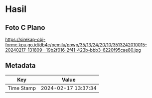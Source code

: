 # Hasil

## Foto C Plano

https://sirekap-obj-formc.kpu.go.id/db4c/pemilu/ppwp/35/13/24/20/10/3513242010015-20240217-131809--19b2f016-2f41-423b-bbb3-6220f95cae80.jpg


## Metadata

| Key        | Value               |
| ---------- | ------------------- |
| Time Stamp | 2024-02-17 13:37:34 |



